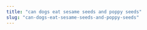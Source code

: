 ```yaml
---
title: "can dogs eat sesame seeds and poppy seeds"
slug: "can-dogs-eat-sesame-seeds-and-poppy-seeds"
---
```


